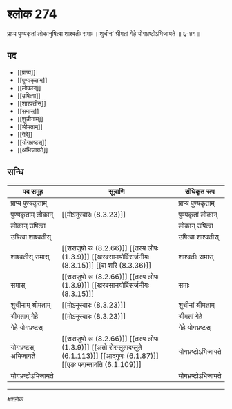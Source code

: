 # श्लोक 274

प्राप्य पुण्यकृतां लोकानुषित्वा शाश्वतीः समाः ।
शुचीनां श्रीमतां गेहे योगभ्रष्टोऽभिजायते ॥ ६-४१॥


## पद 

- [[प्राप्य]]
- [[पुण्यकृताम्]]
- [[लोकान्]]
- [[उषित्वा]]
- [[शाश्वतीस्]]
- [[समास्]]
- [[शुचीनाम्]]
- [[श्रीमताम्]]
- [[गेहे]]
- [[योगभ्रष्टस्]]
- [[अभिजायते]]

## सन्धि

| पद समूह | सूत्राणि | संधिकृत रूप |
| ----- | ----- | ----- |
| प्राप्य पुण्यकृताम् |  | प्राप्य पुण्यकृताम् |
| पुण्यकृताम् लोकान् |  [[मोऽनुस्वारः (8.3.23)]] | पुण्यकृतां लोकान् |
| लोकान् उषित्वा |  | लोकान् उषित्वा |
| उषित्वा शाश्वतीस् |  | उषित्वा शाश्वतीस् |
| शाश्वतीस् समास् |  [[ससजुषो रुः (8.2.66)]] [[तस्य लोपः (1.3.9)]] [[खरवसानयोर्विसर्जनीयः (8.3.15)]] [[वा शरि (8.3.36)]] | शाश्वतीः समास् |
| समास् |  [[ससजुषो रुः (8.2.66)]] [[तस्य लोपः (1.3.9)]] [[खरवसानयोर्विसर्जनीयः (8.3.15)]] | समाः |
| शुचीनाम् श्रीमताम् |  [[मोऽनुस्वारः (8.3.23)]] | शुचीनां श्रीमताम् |
| श्रीमताम् गेहे |  [[मोऽनुस्वारः (8.3.23)]] | श्रीमतां गेहे |
| गेहे योगभ्रष्टस् |  | गेहे योगभ्रष्टस् |
| योगभ्रष्टस् अभिजायते |  [[ससजुषो रुः (8.2.66)]] [[तस्य लोपः (1.3.9)]] [[अतो रोरप्लुतादप्लुते (6.1.113)]] [[आद्गुणः (6.1.87)]] [[एङः पदान्तादति (6.1.109)]] | योगभ्रष्टोऽभिजायते |
| योगभ्रष्टोऽभिजायते |  | योगभ्रष्टोऽभिजायते |


---

#श्लोक